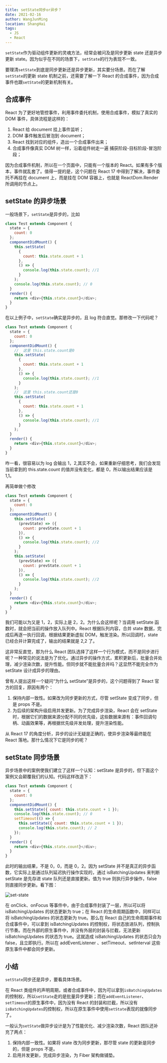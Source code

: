 ```yaml
---
title: setState同步or异步？
date: 2021-02-16
author: WangJunMing
location: ShangHai
tags:
  - JS
  - React
---
```


`setState`作为驱动组件更新的灵魂方法，经常会被问及是同步更新 state 还是异步更新 state。因为似乎在不同的场景下，`setState`的行为表现不一致。

要理清`setState`到底是同步更新还是异步更新，其实要分场景。而在了解`setState`的更新 state 机制之前，还需要了解一下 React 的合成事件，因为合成事件也跟`setState`的更新机制有关。

## 合成事件

React 为了更好地管控事件，利用事件委托机制，使用合成事件，模拟了真实的 DOM 事件，具体流程是这样的：

1. React 给 document 挂上事件监听；
2. DOM 事件触发后冒泡到 document；
3. React 找到对应的组件，造出一个合成事件出来；
4. 合成事件像真实 DOM 树一样，沿着组件树走一遍 捕获阶段-目标阶段-冒泡阶段；

因为合成事件机制，所以在一个页面中，只能有一个版本的 React。如果有多个版本，事件就乱套了。值得一提的是，这个问题在 React 17 中得到了解决，事件委托不再挂在 document 上，而是挂在 DOM 容器上，也就是 ReactDom.Render 所调用的节点上。

## setState 的异步场景

一般场景下，`setState`是异步的，比如

```js
class Test extends Component {
  state = {
    count: 0
  };
  componentDidMount() {
    this.setState(
      {
        count: this.state.count + 1
      },
      () => {
        console.log(this.state.count); //1
      }
    );
    console.log(this.state.count); // 0
  }
  render() {
    return <div>{this.state.count}</div>;
  }
}
```

在以上例子中，`setState`确实是异步的，且 log 符合直觉。那修改一下代码呢？

```js
class Test extends Component {
  state = {
    count: 0
  };
  componentDidMount() {
    //  这里 this.state.count是0
    this.setState(
      {
        count: this.state.count + 1
      },
      () => {
        console.log(this.state.count); //1
      }
    );
    //  这里 this.state.count还是0
    this.setState(
      {
        count: this.state.count + 1
      },
      () => {
        console.log(this.state.count); //1
      }
    );
  }
  render() {
    return <div>{this.state.count}</div>;
  }
}
```

咋一看，很容易以为 log 会输出 1，2,其实不会，如果重新仔细思考，我们会发现当前拿到的 this.state.count 的值并没有变化，都是 0，所以输出结果应该是 1,1。

再简单做个修改

```js
class Test extends Component {
  state = {
    count: 0
  };
  componentDidMount() {
    this.setState(
      (prevState) => ({
        count: prevState.count + 1
      }),
      () => {
        console.log(this.state.count); //2
      }
    );
    this.setState(
      (prevState) => ({
        count: prevState.count + 1
      }),
      () => {
        console.log(this.state.count); //2
      }
    );
  }
  render() {
    return <div>{this.state.count}</div>;
  }
}
```

我们可能以为又是 1，2，实际上是 2，2。为什么会这样呢？当调用 setState 函数时，就会把当前的操作放入队列中。React 根据队列内容，合并 state 数据，完成后再逐一执行回调，根据结果更新虚拟 DOM，触发渲染。所以回调时，state 已经合并计算完成了，输出的结果就是 2,2 了。

这非常反直觉，那为什么 React 团队选择了这样一个行为模式，而不是同步进行呢？一种常见的说法是为了优化。通过异步的操作方式，累积更新后，批量合并处理，减少渲染次数，提升性能。但同步就不能批量合并吗？这显然不能完全作为 setState 设计成异步的理由。

曾有人提出这样一个疑问“为什么 setState”是异步的，这个问题得到了 React 官方的回复，原因有两个：

1. 保持内部一致性。如果改为同步更新的方式，尽管 setState 变成了同步，但是 props 不是。
2. 为后续的架构升级启用并发更新。为了完成异步渲染，React 会在 setState 时，根据它们的数据来源分配不同的优先级，这些数据来源有：事件回调句柄、动画效果等，再根据优先级并发处理，提升渲染性能。

从 React 17 的角度分析，异步的设计无疑是正确的，使异步渲染等最终能在 React 落地。那什么情况下它是同步的呢？

## setState 同步场景

异步场景中的案例使我们建立了这样一个认知：setState 是异步的，但下面这个案例又会颠覆我们的认知。代码这样改造下：

```js
class Test extends Component {
  state = {
    count: 0
  };
  componentDidMount() {
    this.setState({ count: this.state.count + 1 });
    console.log(this.state.count); // 0
    setTimeout(() => {
      this.setState({ count: this.state.count + 1 });
      console.log(this.state.count); // 2
    });
  }
  render() {
    return <div>{this.state.count}</div>;
  }
}
```

此时的输出结果，不是 0，0，而是 0，2。因为 setState 并不是真正的异步函数，它实际上是通过队列延迟执行操作实现的，通过 isBatchingUpdates 来判断 setState 是先存进 state 队列还是直接更新。值为 true 则执行异步操作，false 则直接同步更新。看下图：

![set-state](../.vuepress/public/images/set-state.png)

在 onClick、onFocus 等事件中，由于合成事件封装了一层，所以可以将 isBatchingUpdates 的状态更新为 true；在 React 的生命周期函数中，同样可以将 isBatchingUpdates 的状态更新为 true。那么在 React 自己的生命周期事件和合成事件中，可以拿到 isBatchingUpdates 的控制权，将状态放进队列，控制执行节奏。而在外部的原生事件中，并没有外层的封装与拦截，无法更新 isBatchingUpdates 的状态为 true。这就造成 isBatchingUpdates 的状态只会为 false，且立即执行。所以在 addEventListener 、setTimeout、setInterval 这些原生事件中都会同步更新。

## 小结

`setState`同步还是异步，要看具体场景。

在 React 类组件的声明周期，或者合成事件中，因为可以拿到`isBatchingUpdates`的控制权，所以`setState`走的是批量异步更新；而在`addEventListener`、`setTimeout`的原生事件中，因为没有 React 的封装和拦截，所以没有`isBatchingUpdates`的控制权，所以在原生事件中使用`setState`表现的就像同步了。

一般认为`setState`做异步设计是为了性能优化、减少渲染次数，React 团队还补充了两点：

1. 保持内部一致性。如果将 state 改为同步更新，那尽管 state 的更新是同步的，但是 props 不是。
2. 启用并发更新，完成异步渲染，为 Fiber 架构做铺垫。
